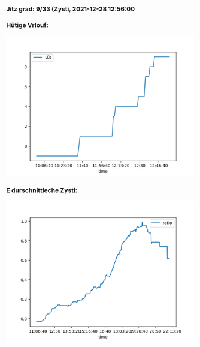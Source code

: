 ### Jitz grad: 9/33 (Zysti, 2021-12-28 12:56:00

### Hütige Vrlouf:
![Graph](Today.png)

### E durschnittleche Zysti:
![Graph](Zysti.png)